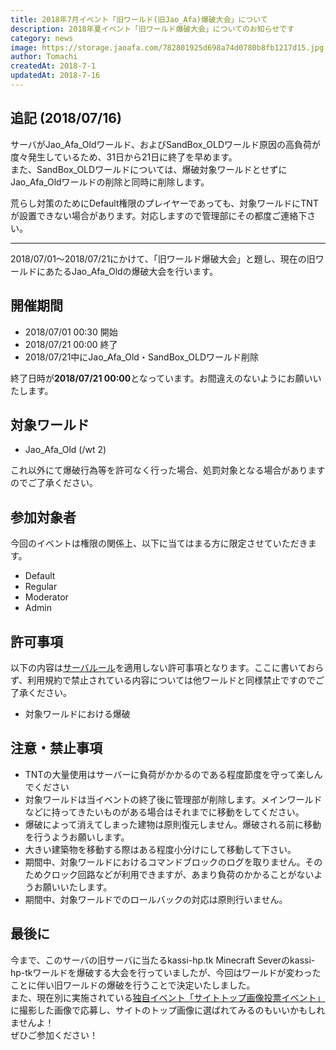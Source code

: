 ```yaml
---
title: 2018年7月イベント「旧ワールド(旧Jao_Afa)爆破大会」について
description: 2018年夏イベント「旧ワールド爆破大会」についてのお知らせです
category: news
image: https://storage.jaoafa.com/782801925d698a74d0780b8fb1217d15.jpg
author: Tomachi
createdAt: 2018-7-1
updatedAt: 2018-7-16
---
```


## 追記 (2018/07/16)

サーバがJao_Afa_Oldワールド、およびSandBox_OLDワールド原因の高負荷が度々発生しているため、31日から21日に終了を早めます。  
また、SandBox_OLDワールドについては、爆破対象ワールドとせずにJao_Afa_Oldワールドの削除と同時に削除します。

荒らし対策のためにDefault権限のプレイヤーであっても、対象ワールドにTNTが設置できない場合があります。対応しますので管理部にその都度ご連絡下さい。

---

2018/07/01〜2018/07/21にかけて、「旧ワールド爆破大会」と題し、現在の旧ワールドにあたるJao_Afa_Oldの爆破大会を行います。

## 開催期間

- 2018/07/01 00:30 開始
- 2018/07/21 00:00 終了
- 2018/07/21中にJao_Afa_Old・SandBox_OLDワールド削除

終了日時が**2018/07/21 00:00**となっています。お間違えのないようにお願いいたします。

## 対象ワールド

- Jao_Afa_Old (/wt 2)

これ以外にて爆破行為等を許可なく行った場合、処罰対象となる場合がありますのでご了承ください。

## 参加対象者

今回のイベントは権限の関係上、以下に当てはまる方に限定させていただきます。

- Default
- Regular
- Moderator
- Admin

## 許可事項

以下の内容は[サーバルール](/rule)を適用しない許可事項となります。ここに書いておらず、利用規約で禁止されている内容については他ワールドと同様禁止ですのでご了承ください。

- 対象ワールドにおける爆破

## 注意・禁止事項

- TNTの大量使用はサーバーに負荷がかかるのである程度節度を守って楽しんでください
- 対象ワールドは当イベントの終了後に管理部が削除します。メインワールドなどに持ってきたいものがある場合はそれまでに移動をしてください。  
- 爆破によって消えてしまった建物は原則復元しません。爆破される前に移動を行うようお願いします。
- 大きい建築物を移動する際はある程度小分けにして移動して下さい。  
- 期間中、対象ワールドにおけるコマンドブロックのログを取りません。そのためクロック回路などが利用できますが、あまり負荷のかかることがないようお願いいたします。  
- 期間中、対象ワールドでのロールバックの対応は原則行いません。

## 最後に

今まで、このサーバの旧サーバに当たるkassi-hp.tk Minecraft Severのkassi-hp-tkワールドを爆破する大会を行っていましたが、今回はワールドが変わったことに伴い旧ワールドの爆破を行うことで決定いたしました。  
また、現在別に実施されている[独自イベント「サイトトップ画像投票イベント」](/blog/201807_gallery_event)に撮影した画像で応募し、サイトのトップ画像に選ばれてみるのもいいかもしれませんよ！  
ぜひご参加ください！
